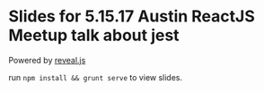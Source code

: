 # Slides for 5.15.17 Austin ReactJS Meetup talk about jest

Powered by [reveal.js](https://github.com/hakimel/reveal.js)

run `npm install && grunt serve` to view slides.
